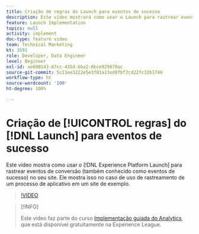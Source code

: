```yaml
---
title: Criação de regras do Launch para eventos de sucesso
description: Este vídeo mostrará como usar o Launch para rastrear eventos de conversão (também conhecido como eventos de sucesso) no seu site. Ele mostrará isso no caso de uso do rastreamento de um processo de aplicativo em um site de exemplo.
feature: Launch Implementation
topics: null
activity: implement
doc-type: feature video
team: Technical Marketing
kt: 3591
role: Developer, Data Engineer
level: Beginner
exl-id: ae600143-87cc-435d-bba2-0bce929070ac
source-git-commit: 5c11ee3222e5e3f81a13ed8fbf2cd22fc32b1740
workflow-type: ht
source-wordcount: '100'
ht-degree: 100%

---
```


# Criação de [!UICONTROL regras] do [!DNL Launch] para eventos de sucesso

Este vídeo mostra como usar o [!DNL Experience Platform Launch] para rastrear eventos de conversão (também conhecido como eventos de sucesso) no seu site. Ele mostra isso no caso de uso de rastreamento de um processo de aplicativo em um site de exemplo.

>[!VIDEO](https://video.tv.adobe.com/v/28778/?quality=12)

>[!INFO]
>
> Este vídeo faz parte do curso [Implementação guiada do Analytics](https://experienceleague.adobe.com/?recommended=Analytics-D-1-2019.1), que está disponível gratuitamente na Experience League.